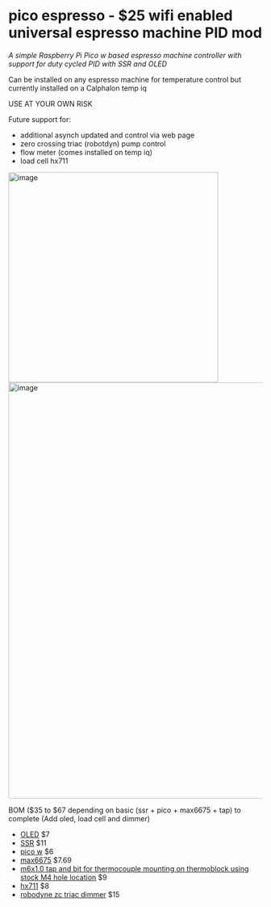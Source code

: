# pico espresso - $25 wifi enabled universal espresso machine PID mod
*A simple Raspberry Pi Pico w based espresso machine controller with support for duty cycled PID with SSR and OLED*

Can be installed on any espresso machine for temperature control but currently installed on a Calphalon temp iq

USE AT YOUR OWN RISK

Future support for:
+ additional asynch updated and control via web page
+ zero crossing triac (robotdyn) pump control
+ flow meter (comes installed on temp iq)
+ load cell hx711

<img width="416" alt="image" src="https://user-images.githubusercontent.com/7244561/224496973-89da0e37-e7f7-4ca5-bb81-930c0f0aa255.png">

<img width="824" alt="image" src="https://user-images.githubusercontent.com/7244561/224531771-95f43956-c0ee-4b25-823f-93e1315bfa50.png">


BOM ($35 to $67 depending on basic (ssr + pico + max6675 + tap) to complete (Add oled, load cell and dimmer)
+ [OLED](https://www.amazon.com/gp/product/B072Q2X2LL/ref=ppx_yo_dt_b_asin_title_o00_s01?ie=UTF8&psc=1) $7
+ [SSR](https://www.amazon.com/gp/product/B08GPB7N2T/ref=ppx_yo_dt_b_asin_title_o01_s00?ie=UTF8&psc=1) $11
+ [pico w](https://www.microcenter.com/product/650108/raspberry-pi-pico-w) $6
+ [max6675](https://www.amazon.com/gp/product/B01HT871SO/ref=ppx_yo_dt_b_asin_title_o01_s00?ie=UTF8&psc=1) $7.69
+ [m6x1.0 tap and bit for thermocouple mounting on thermoblock using stock M4 hole location](https://www.amazon.com/uxcell-Spiral-Titanium-Machine-Threading/dp/B09TYS683J/ref=sr_1_4?keywords=m6+x+1+tap+and+bit&qid=1678515435&sr=8-4) $9
+ [hx711](https://www.amazon.com/gp/product/B08KRV8VYP/ref=ppx_yo_dt_b_asin_title_o07_s03?ie=UTF8&psc=1) $8
+ [robodyne zc triac dimmer](https://www.amazon.com/gp/product/B071X19VL1/ref=ppx_yo_dt_b_asin_title_o03_s00?ie=UTF8&psc=1) $15

